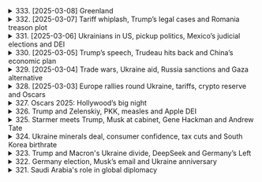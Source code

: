 <details>
<summary>333. [2025-03-08] Greenland</summary><br>

<a href="https://www.youtube.com/watch?v=1b4ZBs20jyM" target="_blank">
    <img src="https://img.youtube.com/vi/1b4ZBs20jyM/maxresdefault.jpg" 
        alt="[Youtube]" width="200">
</a>

# Greenland

### 文章重點整理

#### 核心議題
1. **格陵蘭 independence 之爭**：格陵蘭是否應該從丹麥獨立出來，成為主權國家。
2. **美國對格陵蘭的興趣**：特朗普政府曾提出購買格陵蘭，並表達對該地戰略價值的興趣。
3. **丹麥的政策反應**：丹麥政府堅定反對出售格陵蘭，並強調其為丹麥王國的一部分。
4. **經濟與政治考量**：格陵蘭的獨立運動受到經濟需求和民族自決思想的驅動。

#### 問題原因
1. **歷史因素**：格陵蘭長期以來在政治、經濟上依賴丹麥，但當地居民對丹麥的控制存在不滿。
2. **資源開發與環境保護**：格陵蘭擁有多樣化的自然資源，包括礦產和漁業，但也面臨環境保護的挑戰。
3. **外部力量介入**：美國等外部國家對格陵蘭的興趣增加，可能干預當地政治和經濟。

#### 各界看法
1. **格陵蘭本地人的看法**：部分居民支持獨立，認為可以更好地控制自己的資源和命運；但也有人擔心獨立後的經濟不穩定。
2. **丹麥政府的看法**：丹麥堅定反對格陵蘭獨立，認為其為丹麥王國不可分割的一部分。
3. **美國的看法**：特朗普曾提出購買格陵蘭，並表達對該地戰略價值的興趣，但此計劃被丹麥拒絕。
4. **國際社會的看法**：國際社會普遍持觀望態度，擔心.region的變化可能影響北半球的地緣政治格局。

#### 主要影響
1. **經濟影響**：格陵蘭的獨立將需要巨大的經濟支持，可能導致財政壓力和外部依賴。
2. **地緣政治影響**：格陵蘭的獨立可能改變北大西洋和 Arctic 的地緣政治格局，影響美國和俄羅斯等國家的利益。
3. **環境保護**：隨著資源開發的增加，environmental protection 可能受到影響。

#### 處理方案
1. **外交談判**：丹麥政府可能需要與格陵蘭本地人進行更多對話，尋找平衡點。
2. **經濟支持**：丹麥增加對格陵蘭的經濟援助，以幫助其發展和改善居民生活條件。
3. **國際合作**：涉及北約盟友和其他國家，共同應對可能的地緣政治挑戰。

#### 未來發展
1. **短期展望**：格陵蘭獨立的可能性較低，但獨立運動將持續存在。
2. **中期發展**：丹麥和格陵蘭的關係將進入一個重新定義的階段，可能涉及更多的自治權。
3. **長期影響**：若獨立成為現實，將對北半球的地緣政治格局產生深遠影響。

#### 結論
格陵蘭的 independence 之爭是一項複雜的議題，涉及歷史、經濟、政治和環境等多個層面。雖然目前獨立的可能性不大，但此問題反映了民族自決與外部幹涉之間的矛盾，未來需要各方面的共同努力來尋找平衡點。

---

### 附錄：文中提及的重要名詞與定義

1. **格陵蘭（Greenland）**  
   格陵蘭是位於北美洲北大西洋和 Arctic 的島嶼國家，是丹麥王國的一部分，但擁有一定的自治權。

2. **丹麥王國（Kingdom of Denmark）**  
   包括丹麥本土、法羅羣島和格陵蘭三部分，其中格陵蘭享有一定的自治權，但在外交和防務方面仍由丹麥負責。

3. **特朗普政府（Trump Administration）**  
   前任美國總統唐納德·特朗普的行政團隊，曾提出購買格陵蘭的計劃，並表達對該地戰略價值的興趣。

4. **民族自決（Self-determination）**  
   指人民有權決定自己的政治地位和經濟社會發展道路，通常適用於殖民地或自治地區的居民。

5. **北約（NATO）**  
   北大西洋公約組織，一個以集體防禦為目的的國際軍事 alliances，美國、丹麥和格陵蘭均為其成員。

6. ** Arctic （北冰洋）**  
   位於地球北部的海洋，周圍被亞洲、歐洲和北美洲包圍，是全球氣候變化的重要區域。
</details>

<details>
<summary>332. [2025-03-07] Tariff whiplash, Trump’s legal cases and Romania treason plot</summary><br>

<a href="https://www.youtube.com/watch?v=RDRTcRdNN1w" target="_blank">
    <img src="https://img.youtube.com/vi/RDRTcRdNN1w/maxresdefault.jpg" 
        alt="[Youtube]" width="200">
</a>

# Tariff whiplash, Trump’s legal cases and Romania treason plot

### 文章重點整理

#### 核心議題
1. **特朗普政府與加密貨幣行業的合作**  
   - 特朗普計劃推動美國成爲全球加密貨幣中心，並與行業高管會面討論相關政策。
2. **羅曼尼亞政治動蕩與極右翼組織指控**
   - 羅曼尼亞 prosecutors 指控一個名爲「瓦拉赫·伊帕勒命令」的極右翼組織試圖通過與外部勢力談判使羅馬尼亞退出北約，並推翻現有政府。
3. **美國首次死亡病例的出現**  
   - 一名未接種疫苗的新墨西哥成年人因感染新冠病毒去世，引發公衆對疫苗接種重要性的關注。

#### 問題原因
1. **加密貨幣行業的監管不確定性**
   - 特朗普政府推動加密貨幣發展的政策可能面臨法律和監管挑戰。
2. **羅曼尼亞政治不穩定的根本原因**
   - 民族主義情緒高漲、經濟困境和社會矛盾是導致極右翼組織活動猖獗的深層原因。
3. **新冠疫情持續影響的原因**  
   - 疫苗接種率不足和變異病毒的傳播是導致新增病例和死亡的主要原因。

#### 各界看法
1. **加密貨幣行業**
   - 行業高管對特朗普政府的支持持積極態度，認爲這有助於推動技術創新和市場擴展。
2. **羅曼尼亞公衆與政治分析家**
   - 許多人對極右翼組織的指控表示擔憂，並認爲該事件可能進一步加劇國內的政治分裂。
3. **美國公共衛生專家**
   - 對未接種疫苗導致死亡病例增多表示遺憾，並呼籲提高疫苗接種率。

#### 主要影響
1. **加密貨幣行業**
   - 可能加速美國在全球金融科技領域的領導地位，但也面臨監管風險。
2. **羅曼尼亞政治局勢**
   - 極右翼組織的指控可能引發國內政治動蕩和國際關係緊張。
3. **新冠疫情**
   - 死亡病例的出現可能對公衆心理產生負面影響，並影響疫情防控措施的有效性。

#### 處理方案
1. **加密貨幣行業**  
   - 特朗普政府計劃通過立法和政策支持推動行業發展，同時加強監管框架以防範風險。
2. **羅曼尼亞政治穩定**
   - 政府將加強對極右翼組織的監控，並通過對話和教育減少社會分裂。
3. **新冠疫情**
   - 公共衛生部門將加大疫苗接種宣傳力度，並採取措施限制病毒傳播。

#### 未來發展
1. **加密貨幣行業**
   - 預計美國在全球加密貨幣市場的影響力將進一步增強，但監管問題仍需解決。
2. **羅曼尼亞政治局勢**
   - 極右翼組織的活動可能繼續影響國內政局，未來需要密切關注其動向。
3. **新冠疫情**
   - 全球疫情形勢將隨疫苗接種率和變異病毒的發展而變化，需保持警惕。

#### 結論
1. **加密貨幣行業的未來發展取決於政府政策與監管框架的有效性。**  
2. **羅曼尼亞政治動蕩的解決需要政府和社會各界的共同努力以減少分裂情緒。**
3. **新冠疫情仍將持續影響全球公共健康，提高疫苗接種率和加強防控措施是關鍵。**

以上整理基於文章內容，通過正式的學術用語和清晰的小節劃分，對文章重點進行了全面而客觀的總結。
</details>

<details>
<summary>331. [2025-03-06] Ukrainians in US, pickup politics, Mexico’s judicial elections and DEI</summary><br>

<a href="https://www.youtube.com/watch?v=mWFqveU6jVQ" target="_blank">
    <img src="https://img.youtube.com/vi/mWFqveU6jVQ/maxresdefault.jpg" 
        alt="[Youtube]" width="200">
</a>

# Ukrainians in US, pickup politics, Mexico’s judicial elections and DEI

### 文章重點整理

#### 核心議題  
此篇文章涵蓋了多個重要國際事項，主要圍繞以下核心議題：

1. **墨西哥司法改革的安全風險**：首次實施的司法 elections 引發對候選人安全的擔憂。  
2. **美國零售業的 Diversity, Equity, and Inclusion (DEI) 課題**：企業在政策推行上的策略性回應及挑戰。  
3. **美墨邊境 retailer 的政策調整**：公開縮減 DEI 將帶來的法律與消費者反彈風險。  
4. **墨西哥司法體系的改革爭議**：旨在消除腐敗，但被批評可能 politicize 司法系統。  

---

#### 問題原因  
1. **墨西哥司法改革的安全隱患**：  
   - 歷史數據顯示，墨西哥選舉期間暴力事件頻發，2024 年總統大選前至少有 37 名候選人遇害。  
   - 初次實行的法官直選擅加了候選人的 visibility 和風險，使其成為organized crime 的目標。  

2. **美零售業 DEI 課題的法律與社會壓力**：  
   - 公開擁抱 DEI 可能引發行政幹預（如AG潘博蒂稱其非法），企業需平衡多方面利益。  
   - 未完全撤銷 DEI 的企業擔心潛在的法律訴訟和消費者抵制。  

3. **美墨邊境 retailer 的政策回應**：  
   - 公開縮減 DEI 可能引發消費者的不滿，但私底下仍維持部分資源衠組，以避免完全失去支持。  

---

#### 各界看法  
1. **墨西哥 judicial 界的看法**：  
   - 前最高法院法官和學者質疑政府是否有足夠能力保護候選人安全。  
   - 初次改革的高風險性可能使司法系統更易受影響力幹預。  

2. **美國企業界的策略考量**：  
   - 一些公司（如Costco）堅定支持 DEI，認為其有利於業務和客戶關係。  
   - 其他公司則選擇謹慎回應，避免成為政治或法律爭議的焦點。  

3. **墨西哥政府的不作為**：  
   - 面對外界質疑，墨西哥政府未提供具體安全增強措施，也未回應記者提問。  

---

#### 主要影響  
1. **墨西哥司法改革的風險**：  
   - 若無法有效保障候選人安全，恐將削弱公眾對司法系統的信任。  
   - 司法 system 的 politicization 可能導致腐敗問題加劇。  

2. **美國零售業的政策風險**：  
   - DEI 課題的處理可能影響企業聲譽和市場表現。  
   - 消費者和政界的反彈可能對企業造成經濟壓力。  

3. **美墨邊境零售商的策略調整**：  
   - 郵ви政策回應可能會引發消費者的不滿，但私底下維持 DEI 資源羣可能有助於緩解部分影響。  

---

#### 處理方案  
1. **墨西哥司法改革的安全措施**：  
   - 建議政府制定專門的安保計劃，為候選人提供保護。  
   - 提高公眾對選舉安全重要性的認識，凝聚社會資源共同應對。  

2. **美國零售業 DEI 課題的平衡策略**：  
   - 企業可選擇在公開聲明中保持模糊立場，同時私下維持 DEI 相關活動。  
   - 加強與法律顧問的合作，評估政策風險並制定應對方案。  

3. **墨西哥政府的透明度提升**：  
   - 面對外界質疑，政府需提供明確的回應和具體的安保措施。  
   - 建立公眾溝通機制，增強信任感。  

---

#### 未來發展  
1. **墨西哥司法改革的前景**：  
   - 若安全問題無法有效解決，改革可能失敗，進一步削弱司法系統的信譽。  
   - 司法 system 的 politicization 或將成為長期挑戰。  

2. **美國零售業 DEI 課題的趨勢**：  
   - 隨著政治形勢變化，企業在 DEI 方面的策略可能進一步調整，但仍需平衡聲譽和利益。  
   - 政府監管力度的增強可能對企業政策產生更大影響。  

3. **墨西哥司法改革的國際借鏡**：  
   - 其他國家可從墨西哥的經驗中吸取教訓，改進選舉安保措施，確保司法改革的順利進行。
</details>

<details>
<summary>330. [2025-03-05] Trump’s speech, Trudeau hits back and China’s economic plan</summary><br>

<a href="https://www.youtube.com/watch?v=IW36IctyQfk" target="_blank">
    <img src="https://img.youtube.com/vi/IW36IctyQfk/maxresdefault.jpg" 
        alt="[Youtube]" width="200">
</a>

# Trump’s speech, Trudeau hits back and China’s economic plan

### 文章重點整理

#### 1. 核心議題：中美貿易戰升級與全球經濟影響
- **核心問題**：
  - 美國對多個國家（包括中國、加拿大和墨西哥）徵收高額關稅，導致貿易摩擦升級。
  - 這些措施可能引發全球經濟不穩定，特別是影響主要貿易夥伴的經濟表現。
  
#### 2. 問題原因：
- **美國的角度**：
  - 要求貿易夥伴降低關稅壁壢，並調整貿易順差。
  - 視 tariffs 為有效的政策工具，用以施壓盟友及敵對國家達成讓步。
  
- **中國及其他國家的角度**：
  - 美國的高額關稅影響出口，導致國內產業壓力增加。
  - 需要採取刺激措施應對經濟下行風險。

#### 3. 各界看法：
- **美國商界**：
  - 投資者擔心這些措施可能對企業營運造成負面影響。
  - 部分人士認為這是特朗普政府為施壓而採取的策略性行動。
  
- **國際觀點**：
  - 請歐盟和亞洲國家表示關心，憂慮這將擾亂全球供應鏈並引發貿易戰。
  
- **中國官方**：
  - 表示希望通過談判解決分歧，但仍擔心美國可能進一步升級貿易限制。

#### 4. 主要影響：
- **對美國的影響**：
  - 可能導致消費品價格上漲，增加國內企業生產成本。
  
- **對中國的影響**：
  - 經濟增長目標面臨壓力，特別是在全球經濟_uncertainty加劇的情況下。
  - 需要採取刺激措施來維持經濟穩定。

- **對全球的影響**：
  - 可能擾亂全球供應鏈，導致貿易流動性下降。
  - 增加市場不確定性，影響投資者信心。

#### 5. 處理方案：
- **美國**：
  - 考慮與加拿大和墨西哥達成部分解決方案，以緩解短期壓力。
  
- **中國**：
  - 加大財政刺激措施，例如 infrastructure investment 和稅收優惠政策。
  - 探索談判途徑，尋求雙方利益的平衡點。

#### 6. 未來發展：
- **中美貿易關系**：
  - 取決於特朗普政府的政策走向以及中方的反制措施。
  
- **全球經濟**：
  - 需要密切關注主要經濟體的政策反應和市場信心變化。
  
- **地緣政治**：
  - 貿易戰可能進一步影響國際關係，特別是在盟友間的信任建立。

#### 7. 結論：
- 美國近期的貿易措施雖在短期內對其國內產業造成一定壓力，但也反映了其在全球貿易體系中追求權益平衡的意圖。
- 對於中國及其他受影響國家而言，關鍵在於如何有效應對美國的挑戰，同時維持自身經濟穩定和國際信譽。
</details>

<details>
<summary>329. [2025-03-04] Trade wars, Ukraine aid, Russia sanctions and Gaza alternative</summary><br>

<a href="https://www.youtube.com/watch?v=4iLWkPOiUfI" target="_blank">
    <img src="https://img.youtube.com/vi/4iLWkPOiUfI/maxresdefault.jpg" 
        alt="[Youtube]" width="200">
</a>

# Trade wars, Ukraine aid, Russia sanctions and Gaza alternative

### 文章整理：國際形勢與政策分析

#### 一、核心議題
1. **俄羅斯制裁與經濟影響**  
   - 美國拜登administration在2022年對俄羅斯烏克蘭戰爭實施了一系列制裁，涵蓋俄羅斯總統普京及其官員、寡頭、銀行和能源部門。
   - 西方國家設立了每桶60美元的俄羅斯石油價格上限，並針對協助逃避制裁的第三方實體實施懲罰。

2. **朝鮮半島核問題**  
   - 朝鮮持續推進核武與導彈計劃，引發國際社會高度關注與憂慮。

3. **中東局勢：加薩走廊的未來**  
   - 一組阿拉伯國家提出了一項關於加薩走廊的計劃，旨在取代特朗普的「加薩河谷計劃」，該計劃可能涉及哈馬斯在加薩走廊的角色邊緣化。
   - 討論焦點包括重建資金來源、 Hamas的處理方式以及阿拉伯世界的支持與合作。

4. **歐洲安全：車撞襲擊事件**  
   - 德國曼海姆發生一起汽車撞人事件，造成至少兩人死亡和11人受傷。嫌疑人心理狀態可疑，目前未見政治或宗教動機。

5. **教會動態：梵蒂岡事務**  
   - 教皇Francis因雙重肺炎住院治療，顯示其健康狀況引人關切。

#### 二、問題原因
1. **俄羅斯制裁的經濟壓力**  
   - 西方制裁對俄羅斯經濟造成壓力，但俄羅斯已建立戰時經濟模式，尋求內部調整和外部合作以應對挑戰。

2. **朝鮮核武計劃的國際威脅**  
   - 朝鮮的核武擴張計劃違反多項國際條約，並威脅地區穩定與全球安全。

3. **中東政治複雜性**  
   - 加薩走廊問題涉及多方利益，包括以色列、巴勒斯坦、阿拉伯國家及西方勢力，各方主張不一，導致難以達成 consensus。

4. **歐洲安全隱憂**  
   - 單車撞人事件凸顯了歐洲大陸潛在的安全與心理健康的風險，顯示社會穩定的重要性。

5. **教會領導人的健康問題**  
   - 教皇的健康狀況可能影響梵蒂岡的政策方向和國際宗教事務。

#### 三、各界看法
1. **俄羅斯制裁的影響**  
   - 多數分析師認為俄羅斯經濟承壓，但其能源出口仍具有一席之地。美國及其盟友正在評估進一步放鬆制裁的可能性及其對烏克蘭戰爭的影響。

2. **朝鮮核武計劃**  
   - 國際社會普遍譴責朝鮮的核擴張，美國及盟邦持續強調非 proliferation的重要性，並呼籲透過外交途徑解決分歧。

3. **中東加薩走廊計劃**  
   - 阿拉伯國家提出的新計劃反映了該地區對 Hamas角色的重新評估，但能否獲得國際支持仍待觀察。西方國家表示歡迎拒絕 Hamas參與的提案，但實質行動仍需進一步協調。

4. **歐洲安全事件**  
   - 歐盟強調將採取措施提升公共安全，並呼籲加強心理健康支援系統。

5. **教皇健康問題**  
   - 天主教界對教皇的康復情況保持關切，並期待其在國際事務中繼續扮演中介角色。

#### 四、主要影響
1. **俄羅斯制裁**  
   - 對俄羅斯經濟造成壓力，促使該國尋求多元化出口和新的國際合作夥伴。

2. **朝鮮核武計劃**  
   - 增加地區緊張局勢，幹擾東亞政治與安全格局。

3. **中東加薩走廊計劃**  
   - 可能改變加薩走廊的政治生態，影響巴勒斯坦內部政局及以色列與阿拉伯國家的關係。

4. **歐洲安全事件**  
   - 提醒歐洲國家需加強公共安全管理，並關注心理健康的社會影響。

5. **教皇健康問題**  
   - 或將影響梵蒂岡在國際舞臺上的外交活動和宗教事務的推動力。

#### 五、處理方案
1. **俄羅斯制裁**  
   - 美國及盟友可能考慮逐步放鬆部分制裁，以應對俄羅斯的經濟壓力並尋求烏克蘭戰爭的和平出路。

2. **朝鮮核武計劃**  
   - 國際社會將繼續推動非 proliferation努力，並探索通過外交談判化解僵局的可能性。

3. **中東加薩走廊計劃**  
   - 阿拉伯國家需與國際社羣密切溝通，尋找資金來源並協調各方利益，以實現重建與和平目標。

4. **歐洲安全事件**  
   - 歐盟將加強公共安全措施，提升心理健康支援服務，防止類似事件再次發生。

5. **教皇健康問題**  
   - 條理教會內部事務，確保關鍵職位的順利交接，並維持國際宗教事務的連續性。

#### 六、結論
當前國際形勢複雜多變，各方需密切合作以應對俄羅斯制裁、朝鮮核武計劃、中東局勢等挑戰。透過外交努力與政策調適，有望逐步化解緊張情勢，促進全球穩定與和平。
</details>

<details>
<summary>328. [2025-03-03] Europe rallies round Ukraine, tariffs, crypto reserve and Oscars</summary><br>

<a href="https://www.youtube.com/watch?v=V08KcUn6a_8" target="_blank">
    <img src="https://img.youtube.com/vi/V08KcUn6a_8/maxresdefault.jpg" 
        alt="[Youtube]" width="200">
</a>

# Europe rallies round Ukraine, tariffs, crypto reserve and Oscars

### 文章重點整理

#### 核心議題
1. **美中貿易戰**：美國總統特朗普宣布對加拿大、墨西哥和中國進口鋼鋁產品徵收高額 tariffs，引發全球市場震蕩。
2. **電影《The Favourite》的勝利**：該片在第91屆奧斯卡獎頒獎典禮上斬獲五項大獎，尤其是 Damen Madison 和 Adrien Brody 分別獲得最佳女主角和最佳男主角。
3. **好萊塢的挑戰**：受疫情影響，美國電影院線面臨 closures 和觀影人次下降的挑戰。

#### 問題原因
1. **貿易摩擦加劇**：特朗普政府的高關稅政策旨在保護美國產業，但可能引發全球貿易-war。
2. **消費者行為變化**：疫情導致人們減少前往電影院，影響了傳統的票房收入。
3. **政治幹預文化產物**：好萊塢曾多次在公開場合批評特朗普，但本屆奧斯卡避免直接提及政治話題。

#### 各界看法
1. **經濟專家**：高關稅將增加消費者開支和企業成本，並可能引發其他國家的反制措施。
2. **電影產業人士**：希望通過鼓勵觀影來扭轉電影院線的困境。
3. **政治觀察家**：特朗普政府的貿易政策可能對全球經濟穩定造成影響。

#### 主要影響
1. **經濟方面**：高關稅將增加進口商品的成本，可能引發美國消費者和企業的不滿。
2. **文化方面**：《The Favourite》的成功凸顯了多樣化題材在影壇的重要性。
3. **政治方面**：特朗普政府的貿易政策可能會影響美國與主要貿易夥伴的關係。

#### 處理方案
1. **經濟領域**：企業需評估高關稅的影響，並考慮將生產線轉移至稅率較低的國家。
2. **文化產業**：電影院需採取多樣化策略，如提升觀影體驗和增加放映類型來吸引觀眾。
3. **政治層面**：各國政府可能採取反制措施，以應對美國的高關稅政策。

#### 未來發展
1. **貿易方面**：美中貿易-war 可能進一步升級，影響全球貿易格局。
2. **文化方面**：好萊塢需適應後疫情時代的消費習慣，探索線上線下融合的行銷策略。
3. **政治方面**：特朗普政府的政策將繼續受到國際社會的關注和評估。

#### 結論
1. **貿易戰的雙刃劍效應**：雖然高關稅保護了美國產業，但也可能引發全球經濟不穩定。
2. **《The Favourite》的成功啟示**：多樣化題材和演員表現是影壇成功的關鍵。
3. **好萊塢的挑戰與機遇**：疫情後電影院需適應新形勢，找到新的發展方向。
</details>

<details>
<summary>327. Oscars 2025: Hollywood’s big night</summary><br>

<a href="https://www.youtube.com/watch?v=84C__WRLk0o" target="_blank">
    <img src="https://img.youtube.com/vi/84C__WRLk0o/maxresdefault.jpg" 
        alt="[Youtube]" width="200">
</a>

# Oscars 2025: Hollywood’s big night


</details>

<details>
<summary>326. Trump and Zelenskiy, PKK, measles and Apple DEI</summary><br>

<a href="https://www.youtube.com/watch?v=VDSGQZQyjjM" target="_blank">
    <img src="https://img.youtube.com/vi/VDSGQZQyjjM/maxresdefault.jpg" 
        alt="[Youtube]" width="200">
</a>

# Trump and Zelenskiy, PKK, measles and Apple DEI


</details>

<details>
<summary>325. Starmer meets Trump, Musk at cabinet, Gene Hackman and Andrew Tate</summary><br>

<a href="https://www.youtube.com/watch?v=8co-Emd3C00" target="_blank">
    <img src="https://img.youtube.com/vi/8co-Emd3C00/maxresdefault.jpg" 
        alt="[Youtube]" width="200">
</a>

# Starmer meets Trump, Musk at cabinet, Gene Hackman and Andrew Tate


</details>

<details>
<summary>324. Ukraine minerals deal, consumer confidence, tax cuts and South Korea birthrate</summary><br>

<a href="https://www.youtube.com/watch?v=76jHYobE4XQ" target="_blank">
    <img src="https://img.youtube.com/vi/76jHYobE4XQ/maxresdefault.jpg" 
        alt="[Youtube]" width="200">
</a>

# Ukraine minerals deal, consumer confidence, tax cuts and South Korea birthrate


</details>

<details>
<summary>323. Trump and Macron's Ukraine divide, DeepSeek and Germany’s Left</summary><br>

<a href="https://www.youtube.com/watch?v=BTuduktLMxE" target="_blank">
    <img src="https://img.youtube.com/vi/BTuduktLMxE/maxresdefault.jpg" 
        alt="[Youtube]" width="200">
</a>

# Trump and Macron's Ukraine divide, DeepSeek and Germany’s Left


</details>

<details>
<summary>322. Germany election, Musk’s email and Ukraine anniversary</summary><br>

<a href="https://www.youtube.com/watch?v=AfGeWM9el3U" target="_blank">
    <img src="https://img.youtube.com/vi/AfGeWM9el3U/maxresdefault.jpg" 
        alt="[Youtube]" width="200">
</a>

# Germany election, Musk’s email and Ukraine anniversary


</details>

<details>
<summary>321. Saudi Arabia's role in global diplomacy</summary><br>

<a href="https://www.youtube.com/watch?v=g2hKPaQX2Ik" target="_blank">
    <img src="https://img.youtube.com/vi/g2hKPaQX2Ik/maxresdefault.jpg" 
        alt="[Youtube]" width="200">
</a>

# Saudi Arabia's role in global diplomacy


</details>

